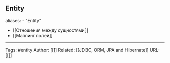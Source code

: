 ## Entity
aliases: 
	- "Entity"


- [[Отношения между сущностями]]
- [[Маппинг полей]]

---
Tags: #entity
Author: [[]]
Related: [[JDBC, ORM, JPA and Hibernate]]
URL: [[]]
